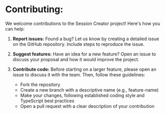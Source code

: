# Contributing:

We welcome contributions to the Session Creator project! Here's how you can help:

1.  **Report issues:** Found a bug? Let us know by creating a detailed issue on the GitHub repository. Include steps to reproduce the issue.

2.  **Suggest features:** Have an idea for a new feature? Open an issue to discuss your proposal and how it would improve the project.

3.  **Contribute code:** Before starting on a larger feature, please open an issue to discuss it with the team. Then, follow these guidelines:
    - Fork the repository
    - Create a new branch with a descriptive name (e.g., feature-name)
    - Make your changes, following established coding style and TypeScript best practices
    - Open a pull request with a clear description of your contribution
